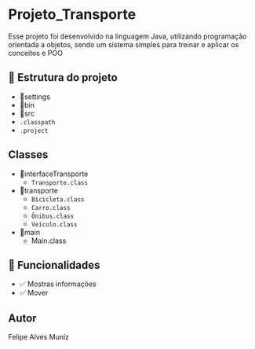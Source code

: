 # Projeto_Transporte
Esse projeto foi desenvolvido na linguagem Java, utilizando programação orientada a objetos, sendo um sistema simples para treinar e aplicar os conceitos e POO


## 📂 Estrutura do projeto

  - 📂settings
  - 📂bin
  - 📂src
  - `.classpath`
  - `.project`
  
## Classes

  - 📂interfaceTransporte
    - `Transporte.class`
  - 📂transporte
    - `Bicicleta.class`
    - `Carro.class`
    - `Ônibus.class`
    - `Veículo.class`
  - 📂main
    - Main.class

## 📜 Funcionalidades

- ✅ Mostras informações 
- ✅ Mover

## Autor
Felipe Alves Muniz

